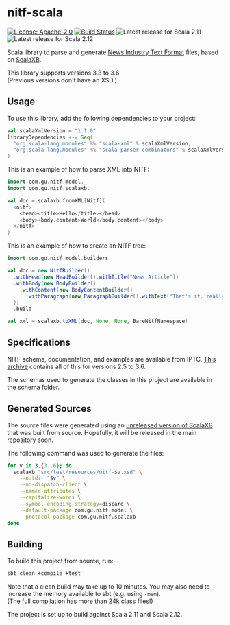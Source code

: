 # nitf-scala
[![License: Apache-2.0](https://img.shields.io/github/license/guardian/nitf-scala.svg)](https://github.com/guardian/nitf-scala/blob/master/LICENSE)
[![Build Status](https://travis-ci.org/guardian/nitf-scala.svg?branch=master)](https://travis-ci.org/guardian/nitf-scala)
![Latest release for Scala 2.11](https://img.shields.io/maven-metadata/v/http/central.maven.org/maven2/com/gu/nitf-scala_2.11/maven-metadata.xml.svg?label=scala%202.11)
![Latest release for Scala 2.12](https://img.shields.io/maven-metadata/v/http/central.maven.org/maven2/com/gu/nitf-scala_2.12/maven-metadata.xml.svg?label=scala%202.12)

Scala library to parse and generate [News Industry Text Format](https://iptc.org/standards/nitf/) files,
based on [ScalaXB](http://scalaxb.org).

This library supports versions 3.3 to 3.6.  
(Previous versions don't have an XSD.)

## Usage

To use this library, add the following dependencies to your project:
```scala
val scalaXmlVersion = "1.1.0"
libraryDependencies ++= Seq(
  "org.scala-lang.modules" %% "scala-xml" % scalaXmlVersion,
  "org.scala-lang.modules" %% "scala-parser-combinators" % scalaXmlVersion
)
```

This is an example of how to parse XML into NITF:
```scala
import com.gu.nitf.model._
import com.gu.nitf.scalaxb._

val doc = scalaxb.fromXML[Nitf](
  <nitf>
    <head><title>Hello</title></head>
    <body><body.content>World</body.content></body>
  </nitf>
)
```

This is an example of how to create an NITF tree:
```scala
import com.gu.nitf.model.builders._

val doc = new NitfBuilder()
  .withHead(new HeadBuilder().withTitle("News Article"))
  .withBody(new BodyBuilder()
    .withContent(new BodyContentBuilder()
      .withParagraph(new ParagraphBuilder().withText("That's it, really!"))
  ))
  .build

val xml = scalaxb.toXML(doc, None, None, BareNitfNamespace)
```

## Specifications

NITF schema, documentation, and examples are available from IPTC.
[This archive](http://www.iptc.org/std/NITF/NITF.zip) contains all of this for versions 2.5 to 3.6.

The schemas used to generate the classes in this project are available in the [schema](schema) folder.

## Generated Sources

The source files were generated using an
[unreleased version of ScalaXB](https://github.com/hosamaly/scalaxb/archive/451e9c59a3ed347c75e0d1d3924ee1be0e1939c6.zip)
that was built from source. Hopefully, it will be released in the main repository soon.

The following command was used to generate the files:
```bash
for v in 3.{3..6}; do
  scalaxb "src/test/resources/nitf-$v.xsd" \
    --outdir "$v" \
    --no-dispatch-client \
    --named-attributes \
    --capitalize-words \
    --symbol-encoding-strategy=discard \
    --default-package com.gu.nitf.model \
    --protocol-package com.gu.nitf.scalaxb
done
```

## Building

To build this project from source, run:
```bash
sbt clean +compile +test
```
Note that a clean build may take up to 10 minutes.
You may also need to increase the memory available to sbt (e.g. using `-mem`).  
(The full compilation has more than 24k class files!)

The project is set up to build against Scala 2.11 and Scala 2.12.
